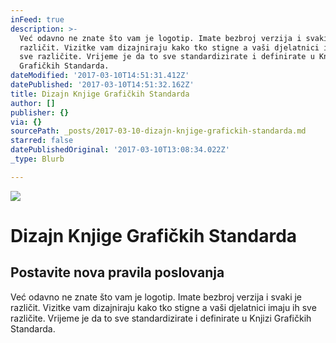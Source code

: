 ```yaml
---
inFeed: true
description: >-
  Već odavno ne znate što vam je logotip. Imate bezbroj verzija i svaki je
  različit. Vizitke vam dizajniraju kako tko stigne a vaši djelatnici imaju ih
  sve različite. Vrijeme je da to sve standardizirate i definirate u Knjizi
  Grafičkih Standarda. 
dateModified: '2017-03-10T14:51:31.412Z'
datePublished: '2017-03-10T14:51:32.162Z'
title: Dizajn Knjige Grafičkih Standarda
author: []
publisher: {}
via: {}
sourcePath: _posts/2017-03-10-dizajn-knjige-grafickih-standarda.md
starred: false
datePublishedOriginal: '2017-03-10T13:08:34.022Z'
_type: Blurb

---
```

![](https://the-grid-user-content.s3-us-west-2.amazonaws.com/c0a61eb1-fe0a-4207-bbd3-0a4a143c6ff4.jpg)

# Dizajn Knjige Grafičkih Standarda

## Postavite nova pravila poslovanja

Već odavno ne znate što vam je logotip. Imate bezbroj verzija i svaki je različit. Vizitke vam dizajniraju kako tko stigne a vaši djelatnici imaju ih sve različite. Vrijeme je da to sve standardizirate i definirate u Knjizi Grafičkih Standarda.